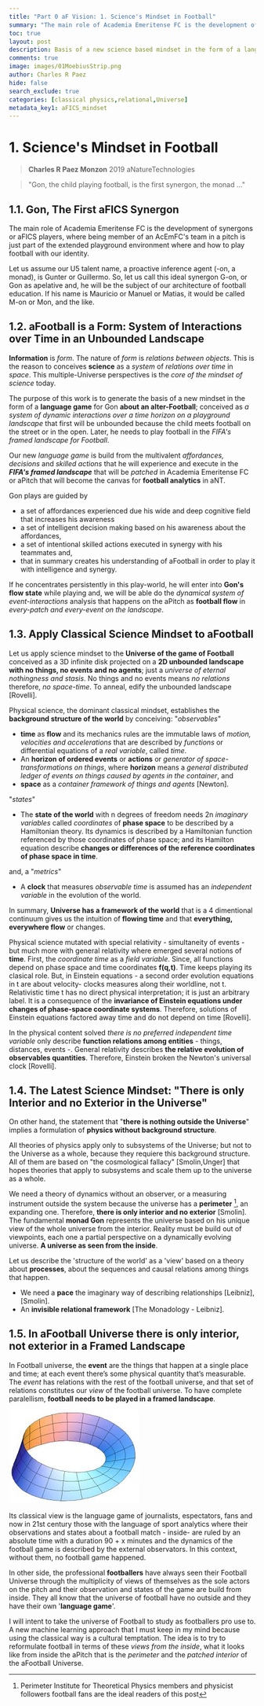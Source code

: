 ```yaml
---
title: "Part 0 aF Vision: 1. Science's Mindset in Football"
summary: "The main role of Academia Emeritense FC is the development of synergons or aFICS players, where being member of an AcEmFC's team in a pitch is just part of the extended playground environment where and how to play football with our identity."
toc: true
layout: post
description: Basis of a new science based mindset in the form of a language game about an alter-Football
comments: true
image: images/01MoebiusStrip.png
author: Charles R Paez
hide: false
search_exclude: true
categories: [classical physics,relational,Universe]
metadata_key1: aFICS_mindset
---
```


# 1. Science's Mindset in Football
> **Charles R Paez Monzon** 2019 aNatureTechnologies

> "Gon, the child playing football, 
   is the first synergon, the monad ..."

## 1.1. Gon, The First aFICS Synergon
The main role of Academia Emeritense FC is the development of synergons or aFICS players, where being member of an AcEmFC's team in a pitch is just part of the extended playground environment where and how to play football with our identity.

Let us assume our U5 talent name, a proactive inference agent (-on, a monad), is Gunter or Guillermo. So, let us call this ideal synergon G-on, or Gon as apelative and, he will be the subject of our architecture of football education. If his name is Mauricio or Manuel or Matias, it would be called M-on or Mon, and the like.
## 1.2. aFootball is a Form: System of Interactions over Time in an Unbounded Landscape
**Information** is *form*. The nature of *form* is *relations between objects*. This is the reason to conceives **science** as a *system* of *relations over time* in *space*. This multiple-Universe perspectives is the *core of the mindset of science* today. 

The purpose of this work is to generate the basis of a new mindset in the form of a **language game** for Gon **about an alter-Football**; conceived as *a system of dynamic interactions over a time horizon on a playground landscape* that first will be unbounded because the child meets football on the street or in the open. Later, he needs to play football in the *FIFA's framed landscape for Football*. 

Our new *language game* is build from the multivalent *affordances, decisions* and *skilled actions* that he will experience and execute in the **_FIFA's framed landscape_** that will be *patched* in Academia Emeritense FC or aPitch that will become the canvas for **football analytics** in aNT. 

Gon plays are guided by
- a set of affordances experienced due his wide and deep cognitive field that increases his awareness
- a set of intelligent decision making based on his awareness about the affordances, 
- a set of intentional skilled actions executed in synergy with his teammates and,
- that in summary creates his understanding of aFootball in order to play it with intelligence and synergy.

If he concentrates persistently in this play-world, he will enter into **Gon's flow state** while playing and, we will be able  do the *dynamical system of event-interactions* analysis that happens on the aPitch as **football flow** in *every-patch and every-event on the landscape*.

## 1.3. Apply Classical Science Mindset to aFootball
Let us apply science mindset to the **Universe of the game of Football** conceived as a 3D infinite disk projected on a **2D 
unbounded landscape with no things, no events and no agents**; just a *universe of eternal nothingness and stasis*. No things 
and no events means *no relations* therefore, *no space-time*. To anneal, edify the unbounded landscape [Rovelli]. 

Physical science, the dominant classical mindset, establishes the **background structure of the world** by conceiving: 
"*observables*"
- **time** as **flow** and its mechanics rules are the immutable laws of *motion, velocities and accelerations* that are described by *functions* or differential equations of a *real variable*, called *time*. 
- An **horizon of ordered events** or **actions** or *generator of space-transformations on things*, where **horizon** means a 
*general distributed ledger of events on things caused by agents in the container*, and
- **space** as a *container framework of things and agents* [Newton].

"*states*"
- The **state of the world** with n degrees of freedom needs 2n *imaginary variables* called *coordinates* of **phase space** 
to be described by a Hamiltonian theory. Its dynamics is described by a Hamiltonian function referenced by those coordinates of
phase space; and its Hamilton equation describe **changes or differences of the reference coordinates of phase space in time**.

and, a "*metrics*"
- A **clock** that measures *observable time* is assumed has an *independent variable* in the evolution of the world.

In summary, **Universe has a framework of the world** that is a 4 dimentional continuum gives us the intuition of **flowing 
time** and that **everything, everywhere flow** or changes.

Physical science mutated with special relativity - simultaneity of events - but much more with general relativity where
emerged several notions of **time**. First, the *coordinate time* as a *field variable*. Since, all functions depend on phase 
space and time coordinates **f(q,t)**. Time keeps playing its clasical role. But, in Einstein equations - a second order 
evolution equations in t are about velocity- clocks measures along their worldline, not t. Relativistic time t has no direct
physical interpretation; it is just an arbitrary label. It is a consequence of the **invariance of Einstein equations under
changes of phase-space coordinate systems**. Therefore, solutions of Einstein equations factored away time and do not depend
on time [Rovelli].

In the physical content solved *there is no preferred independent time variable* only describe **function relations among 
entities** - things, distances, events -. General relativity describes **the relative evolution of observables quantities**. 
Therefore, Einstein broken the Newton's universal clock [Rovelli].

## 1.4. The Latest Science Mindset: "There is only Interior and no Exterior in the Universe"
On other hand, the statement that "**there is nothing outside the Universe**" implies a formulation of **physics without 
background structure**. 

All theories of physics apply only to subsystems of the Universe; but not to the Universe as a whole, because they 
requiere this background structure. All of them are based on "the cosmological fallacy" [Smolin,Unger] that hopes theories
that apply to subsystems and scale them up to the universe as a whole. 

We need a theory of dynamics without an observer, or a measuring instrument outside the system because the universe has a 
**perimeter** [^1], an expanding one. Therefore, **there is only interior and no exterior** [Smolin]. The fundamental **monad Gon** represents the universe based on his unique view of the whole universe from the interior. Reality must be build out
of viewpoints, each one a partial perspective on a dynamically evolving universe. **A universe as seen from the inside**.

Let us describe the 'structure of the world' as a 'view' based on a theory about **processes**, about the sequences and causal 
relations among things that happen.

- We need a **pace** the imaginary way of describing relationships [Leibniz],[Smolin].
- An **invisible relational framework** [The Monadology - Leibniz].

## 1.5. In aFootball Universe there is only interior, not exterior in a Framed Landscape
In Football universe, the **event** are the things that happen at a single place and time; at each event there’s some physical 
quantity that’s measurable. The *event* has relations with the rest of the football universe, and that set of relations 
constitutes our *view* of the football universe. To have complete paralellism, **football needs to be played in a framed 
landscape**.

![](/images/01MoebiusStrip.png "Figure 1.1. Universe with only interior and perimeter")

Its classical view is the language game of journalists, espectators, fans and now in 21st century those with the language of 
sport analytics where their observations and states about a football match - inside- are ruled by an absolute time with a
duration 90 + x minutes and the dynamics of the football game is described by the external observators. In this context,
without them, no football game happened.

In other side, the professional **footballers** have always seen their Football Universe through the multiplicity of views of
themselves as the sole actors on the pitch and their observation and states of the game are build from inside. They all know
that the universe of football have no outside and they have their own '**language game**'.

I will intent to take the universe of Football to study as footballers pro use to. A new machine learning approach that I must
keep in my mind because using the classical way is a cultural temptation. The idea is to try to reformulate football in terms
of these *views from the inside*, what it looks like from inside the aPitch that is the *perimeter* and the *patched interior*
of the aFootball Universe.

[^1]: Perimeter Institute for Theoretical Physics members and physicist followers football fans are the ideal readers of this post
